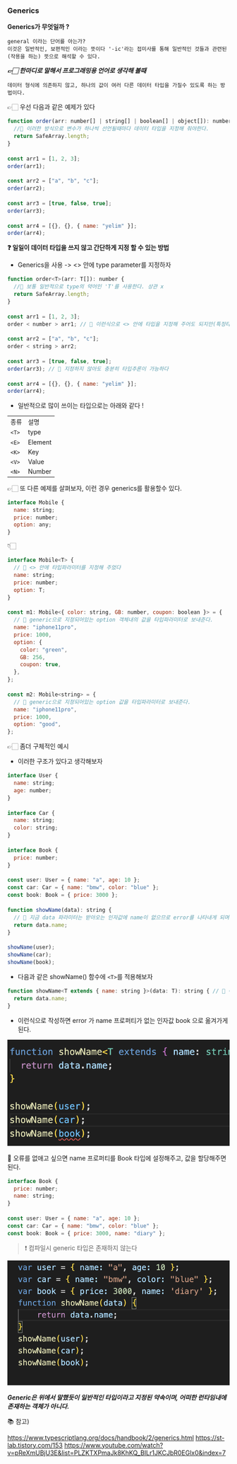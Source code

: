 ### **Generics**

**Generics가 무엇일까 ?**

    general 이라는 단어를 아는가?
    이것은 일반적인, 보편적인 이라는 뜻이다 '-ic'라는 접미사를 통해 일반적인 것들과 관련된(작용을 하는) 뜻으로 해석할 수 있다.

**_👉🏻 한마디로 말해서 프로그래밍용 언어로 생각해 볼때_**

    데이터 형식에 의존하지 않고, 하나의 값이 여러 다른 데이터 타입을 가질수 있도록 하는 방법이다.

👉🏻 우선 다음과 같은 예제가 있다

```js
function order(arr: number[] | string[] | boolean[] | object[]): number {
  //📌 이러한 방식으로 변수가 하나씩 선언될때마다 데이터 타입을 지정해 줘야한다.
  return SafeArray.length;
}

const arr1 = [1, 2, 3];
order(arr1);

const arr2 = ["a", "b", "c"];
order(arr2);

const arr3 = [true, false, true];
order(arr3);

const arr4 = [{}, {}, { name: "yelim" }];
order(arr4);
```

**❓ 일일이 데이터 타입을 쓰지 않고 간단하게 지정 할 수 있는 방법**

- Generics을 사용 -> <> 안에 type parameter를 지정하자

```js
function order<T>(arr: T[]): number {
  //📌 보통 일반적으로 type의 약어인 'T'를 사용한다. 상관 x
  return SafeArray.length;
}

const arr1 = [1, 2, 3];
order < number > arr1; // 📌 이런식으로 <> 안에 타입을 지정해 주어도 되지만(특정타입으로 강조하고 싶을때만 사용),

const arr2 = ["a", "b", "c"];
order < string > arr2;

const arr3 = [true, false, true];
order(arr3); // 📌 지정하지 않아도 충분히 타입추론이 가능하다

const arr4 = [{}, {}, { name: "yelim" }];
order(arr4);
```

- 일반적으로 많이 쓰이는 타입으로는 아래와 같다 !

|       |         |
| ----- | ------- |
| 종류  | 설명    |
| `<T>` | type    |
| `<E>` | Element |
| `<K>` | Key     |
| `<V>` | Value   |
| `<N>` | Number  |

👉🏻 또 다른 예제를 살펴보자, 이런 경우 generics를 활용할수 있다.

```js
interface Mobile {
  name: string;
  price: number;
  option: any;
}
```

👇🏻

```js
interface Mobile<T> {
  // 📌 <> 안에 타입파라미터를 지정해 주었다
  name: string;
  price: number;
  option: T;
}

const m1: Mobile<{ color: string, GB: number, coupon: boolean }> = {
  // 📌 generic으로 지정되어있는 option 객체내의 값을 타입파라미터로 보내준다.
  name: "iphone11pro",
  price: 1000,
  option: {
    color: "green",
    GB: 256,
    coupon: true,
  },
};

const m2: Mobile<string> = {
  // 📌 generic으로 지정되어있는 option 값을 타입파라미터로 보내준다.
  name: "iphone11pro",
  price: 1000,
  option: "good",
};
```

👉🏻 좀더 구체적인 예시

- 이러한 구조가 있다고 생각해보자

```js
interface User {
  name: string;
  age: number;
}

interface Car {
  name: string;
  color: string;
}

interface Book {
  price: number;
}

const user: User = { name: "a", age: 10 };
const car: Car = { name: "bmw", color: "blue" };
const book: Book = { price: 3000 };

function showName(data): string {
  // 📌 지금 data 파라미터는 받아오는 인자값에 name이 없으므로 error를 나타내게 되며, any 타입으로 임의 지정되어있다.
  return data.name;
}

showName(user);
showName(car);
showName(book);
```

- 다음과 같은 showName() 함수에 `<T>`를 적용해보자

```js
function showName<T extends { name: string }>(data: T): string { // 📌 이런식으로 타입 파라미터를 확장시켜 명시되는 타입을 구체적으로 표기할 수 있다.
  return data.name;
}
```

- 이런식으로 작성하면 error 가 name 프로퍼티가 없는 인자값 book 으로 옮겨가게 된다.

<img src="../img/002_1.png">

🔑 오류를 없애고 싶으면 name 프로퍼티를 Book 타입에 설정해주고, 값을 할당해주면 된다.

```js
interface Book {
  price: number;
  name: string;
}

const user: User = { name: "a", age: 10 };
const car: Car = { name: "bmw", color: "blue" };
const book: Book = { price: 3000, name: "diary" };
```

> ❗️ 컴파일시 generic 타입은 존재하지 않는다

<img src="../img/002_2.png">

**_Generic은 위에서 말했듯이 일반적인 타입이라고 지정된 약속이며, 어떠한 런타임내에 존재하는 객체가 아니다._**

📚 참고)

https://www.typescriptlang.org/docs/handbook/2/generics.html
https://st-lab.tistory.com/153
https://www.youtube.com/watch?v=pReXmUBjU3E&list=PLZKTXPmaJk8KhKQ_BILr1JKCJbR0EGlx0&index=7
